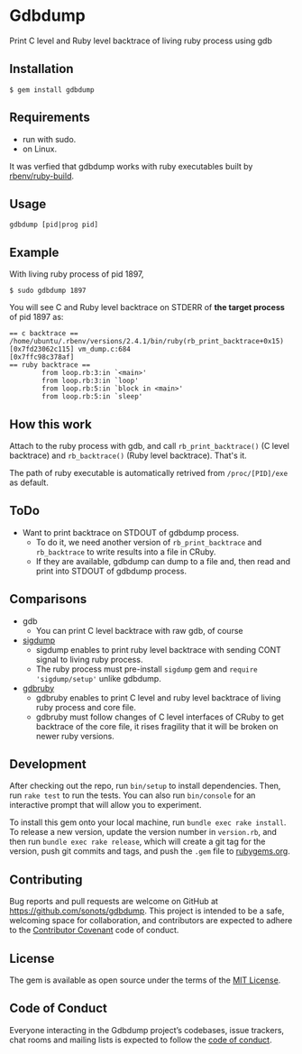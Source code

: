 # Gdbdump

Print C level and Ruby level backtrace of living ruby process using gdb

## Installation

```
$ gem install gdbdump
```

## Requirements

* run with sudo.
* on Linux.

It was verfied that gdbdump works with ruby executables built by [rbenv/ruby-build](https://github.com/rbenv/ruby-build).

## Usage

```
gdbdump [pid|prog pid]
```

## Example

With living ruby process of pid 1897,

```
$ sudo gdbdump 1897
```

You will see C and Ruby level backtrace on STDERR of **the target process** of pid 1897 as:

```
== c backtrace ==
/home/ubuntu/.rbenv/versions/2.4.1/bin/ruby(rb_print_backtrace+0x15) [0x7fd23062c115] vm_dump.c:684
[0x7ffc98c378af]
== ruby backtrace ==
        from loop.rb:3:in `<main>'
        from loop.rb:3:in `loop'
        from loop.rb:5:in `block in <main>'
        from loop.rb:5:in `sleep'
```

## How this work

Attach to the ruby process with gdb, and call `rb_print_backtrace()` (C level backtrace) and `rb_backtrace()` (Ruby level backtrace). That's it.

The path of ruby executable is automatically retrived from `/proc/[PID]/exe` as default.

## ToDo

* Want to print backtrace on STDOUT of gdbdump process.
  * To do it, we need another version of `rb_print_backtrace` and `rb_backtrace` to write results into a file in CRuby.
  * If they are available, gdbdump can dump to a file and, then read and print into STDOUT of gdbdump process.

## Comparisons

* gdb
  * You can print C level backtrace with raw gdb, of course
* [sigdump](https://github.com/frsyuki/sigdump)
  * sigdump enables to print ruby level backtrace with sending CONT signal to living ruby process.
  * The ruby process must pre-install `sigdump` gem and `require 'sigdump/setup'` unlike gdbdump.
* [gdbruby](https://github.com/gunyarakun/gdbruby)
  * gdbruby enables to print C level and ruby level backtrace of living ruby process and core file.
  * gdbruby must follow changes of C level interfaces of CRuby to get backtrace of the core file, it rises fragility that it will be broken on newer ruby versions.

## Development

After checking out the repo, run `bin/setup` to install dependencies. Then, run `rake test` to run the tests. You can also run `bin/console` for an interactive prompt that will allow you to experiment.

To install this gem onto your local machine, run `bundle exec rake install`. To release a new version, update the version number in `version.rb`, and then run `bundle exec rake release`, which will create a git tag for the version, push git commits and tags, and push the `.gem` file to [rubygems.org](https://rubygems.org).

## Contributing

Bug reports and pull requests are welcome on GitHub at https://github.com/sonots/gdbdump. This project is intended to be a safe, welcoming space for collaboration, and contributors are expected to adhere to the [Contributor Covenant](http://contributor-covenant.org) code of conduct.

## License

The gem is available as open source under the terms of the [MIT License](http://opensource.org/licenses/MIT).

## Code of Conduct

Everyone interacting in the Gdbdump project’s codebases, issue trackers, chat rooms and mailing lists is expected to follow the [code of conduct](https://github.com/[USERNAME]/gdbdump/blob/master/CODE_OF_CONDUCT.md).

